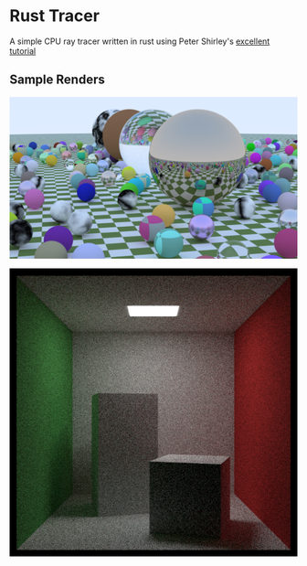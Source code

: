 # Rust Tracer

A simple CPU ray tracer written in rust using Peter Shirley's [excellent tutorial](https://raytracing.github.io/)

## Sample Renders

![](images/weekend.png)

![](images/cornell.png)